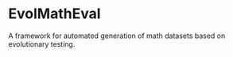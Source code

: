 # EvolMathEval
A framework for automated generation of math datasets based on evolutionary testing.
